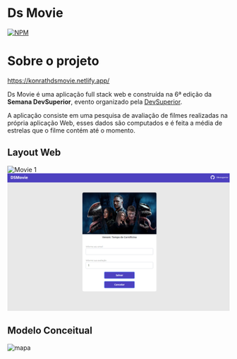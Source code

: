# Ds Movie
[![NPM](https://img.shields.io/npm/l/react)](https://github.com/matheus-konrath/dsmovie/blob/main/LICENSE)

# Sobre o projeto

https://konrathdsmovie.netlify.app/

Ds Movie é uma aplicação full stack web e construída na 6ª edição da **Semana DevSuperior**, evento organizado pela [DevSuperior](https://learn.devsuperior.com/).

A aplicação consiste em uma pesquisa de avaliação de filmes realizadas na própria aplicação Web, esses dados são computados e é feita a média de estrelas que o filme contém até o momento.

## Layout Web
![Movie 1](https://github.com/matheus-konrath/dsmovie/blob/main/ASSETS/cat%C3%A1logo%20filmes.png)
![Movie 2](https://github.com/matheus-konrath/dsmovie/blob/main/ASSETS/Captura%20de%20Tela.png)

## Modelo Conceitual
![mapa]()
